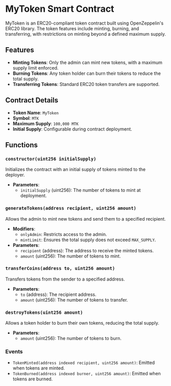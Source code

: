 # MyToken Smart Contract

MyToken is an ERC20-compliant token contract built using OpenZeppelin's ERC20 library. The token features include minting, burning, and transferring, with restrictions on minting beyond a defined maximum supply.

## Features
- **Minting Tokens**: Only the admin can mint new tokens, with a maximum supply limit enforced.
- **Burning Tokens**: Any token holder can burn their tokens to reduce the total supply.
- **Transferring Tokens**: Standard ERC20 token transfers are supported.

## Contract Details
- **Token Name**: `MyToken`
- **Symbol**: `MTK`
- **Maximum Supply**: `100,000 MTK`
- **Initial Supply**: Configurable during contract deployment.

## Functions

### `constructor(uint256 initialSupply)`
Initializes the contract with an initial supply of tokens minted to the deployer.

- **Parameters**:
  - `initialSupply` (uint256): The number of tokens to mint at deployment.

### `generateTokens(address recipient, uint256 amount)`
Allows the admin to mint new tokens and send them to a specified recipient.

- **Modifiers**:
  - `onlyAdmin`: Restricts access to the admin.
  - `mintLimit`: Ensures the total supply does not exceed `MAX_SUPPLY`.
- **Parameters**:
  - `recipient` (address): The address to receive the minted tokens.
  - `amount` (uint256): The number of tokens to mint.

### `transferCoins(address to, uint256 amount)`
Transfers tokens from the sender to a specified address.

- **Parameters**:
  - `to` (address): The recipient address.
  - `amount` (uint256): The number of tokens to transfer.

### `destroyTokens(uint256 amount)`
Allows a token holder to burn their own tokens, reducing the total supply.

- **Parameters**:
  - `amount` (uint256): The number of tokens to burn.

### Events
- `TokenMinted(address indexed recipient, uint256 amount)`: Emitted when tokens are minted.
- `TokenBurned(address indexed burner, uint256 amount)`: Emitted when tokens are burned.
